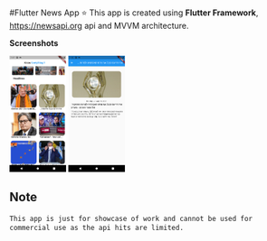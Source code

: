#Flutter News App :star:
    This app is created using **Flutter Framework**, https://newsapi.org api and MVVM architecture.
 
**Screenshots**
      <p float="left">
  <img src="https://github.com/AliYar-Khan/Flutter-News-App-MVVM/blob/main/Screenshots/Screenshot_20210411_194752.png" width="100" />
  <img src="https://github.com/AliYar-Khan/Flutter-News-App-MVVM/blob/main/Screenshots/Screenshot_20210411_194803.png" width="100" /> 
</p>


    
    

## Note
    This app is just for showcase of work and cannot be used for commercial use as the api hits are limited.